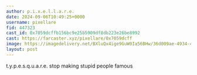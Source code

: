 ```yaml
---
author: p.i.x.e.l.l.a.r.e.
date: 2024-09-06T10:49:25+0000
username: pixellare
fid: 447323
cast_id: 0x7059dcffb156bc9e25b5909df8db223e26be8992
cast: https://farcaster.xyz/pixellare/0x7059dcff
image: https://imagedelivery.net/BXluQx4ige9GuW0Ia56BHw/36d009ae-4934-4fec-ed62-fab0a5635d00/original
layout: post
---
```


t.y.p.e.s.q.u.a.r.e.
stop making stupid people famous

<img src='https://imagedelivery.net/BXluQx4ige9GuW0Ia56BHw/36d009ae-4934-4fec-ed62-fab0a5635d00/original' alt='' referrerpolicy='no-referrer'/>
